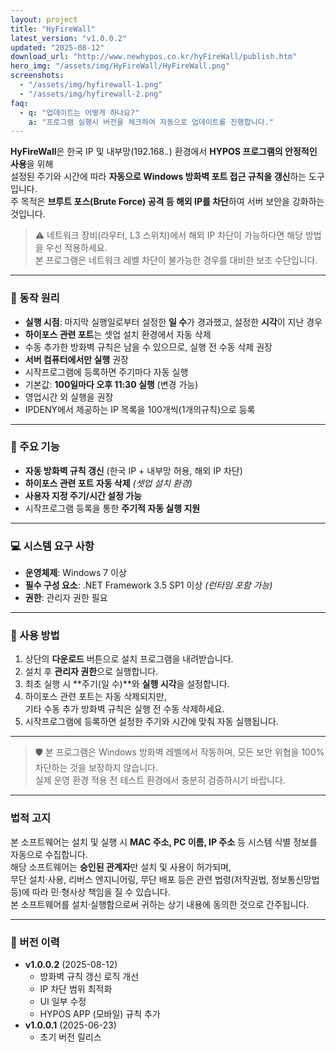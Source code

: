 ```yaml
---
layout: project
title: "HyFireWall"
latest_version: "v1.0.0.2"
updated: "2025-08-12"
download_url: "http://www.newhypos.co.kr/hyFireWall/publish.htm"
hero_img: "/assets/img/HyFireWall/HyFireWall.png"
screenshots:
  - "/assets/img/hyfirewall-1.png"
  - "/assets/img/hyfirewall-2.png"
faq:
  - q: "업데이트는 어떻게 하나요?"
    a: "프로그램 실행시 버전을 체크하여 자동으로 업데이트를 진행합니다."
---
```


**HyFireWall**은 한국 IP 및 내부망(192.168.*.*) 환경에서 **HYPOS 프로그램의 안정적인 사용**을 위해  
설정된 주기와 시간에 따라 **자동으로 Windows 방화벽 포트 접근 규칙을 갱신**하는 도구입니다.  
주 목적은 **브루트 포스(Brute Force) 공격 등 해외 IP를 차단**하여 서버 보안을 강화하는 것입니다.

> ⚠️ 네트워크 장비(라우터, L3 스위치)에서 해외 IP 차단이 가능하다면 해당 방법을 우선 적용하세요.  
> 본 프로그램은 네트워크 레벨 차단이 불가능한 경우를 대비한 보조 수단입니다.

---

### 🔹 동작 원리
- **실행 시점**: 마지막 실행일로부터 설정한 **일 수**가 경과했고, 설정한 **시각**이 지난 경우
- **하이포스 관련 포트**는 셋업 설치 환경에서 자동 삭제  
- 수동 추가한 방화벽 규칙은 남을 수 있으므로, 실행 전 수동 삭제 권장
- **서버 컴퓨터에서만 실행** 권장
- 시작프로그램에 등록하면 주기마다 자동 실행
- 기본값: **100일마다 오후 11:30 실행** (변경 가능)
- 영업시간 외 실행을 권장
- IPDENY에서 제공하는 IP 목록을 100개씩(1개의규칙)으로 등록

---

### 📌 주요 기능
- **자동 방화벽 규칙 갱신** (한국 IP + 내부망 허용, 해외 IP 차단)
- **하이포스 관련 포트 자동 삭제** *(셋업 설치 환경)*
- **사용자 지정 주기/시간 설정 가능**
- 시작프로그램 등록을 통한 **주기적 자동 실행 지원**

---

### 💻 시스템 요구 사항
- **운영체제**: Windows 7 이상
- **필수 구성 요소**: .NET Framework 3.5 SP1 이상 *(런타임 포함 가능)*
- **권한**: 관리자 권한 필요

---

### 📖 사용 방법
1. 상단의 **다운로드** 버튼으로 설치 프로그램을 내려받습니다.
2. 설치 후 **관리자 권한**으로 실행합니다.
3. 최초 실행 시 **주기(일 수)**와 **실행 시각**을 설정합니다.
4. 하이포스 관련 포트는 자동 삭제되지만,  
   기타 수동 추가 방화벽 규칙은 실행 전 수동 삭제하세요.
5. 시작프로그램에 등록하면 설정한 주기와 시간에 맞춰 자동 실행됩니다.

---

> 🛡 본 프로그램은 Windows 방화벽 레벨에서 작동하며, 모든 보안 위협을 100% 차단하는 것을 보장하지 않습니다.  
> 실제 운영 환경 적용 전 테스트 환경에서 충분히 검증하시기 바랍니다.

---

### 법적 고지
본 소프트웨어는 설치 및 실행 시 **MAC 주소, PC 이름, IP 주소** 등 시스템 식별 정보를 자동으로 수집합니다.  
해당 소프트웨어는 **승인된 관계자**만 설치 및 사용이 허가되며,  
무단 설치·사용, 리버스 엔지니어링, 무단 배포 등은 관련 법령(저작권법, 정보통신망법 등)에 따라 민·형사상 책임을 질 수 있습니다.  
본 소프트웨어를 설치·실행함으로써 귀하는 상기 내용에 동의한 것으로 간주됩니다.

---

### 📜 버전 이력
- **v1.0.0.2** (2025-08-12)
  - 방화벽 규칙 갱신 로직 개선
  - IP 차단 범위 최적화
  - UI 일부 수정
  - HYPOS APP (모바일) 규칙 추가
- **v1.0.0.1** (2025-06-23)
  - 초기 버전 릴리스
